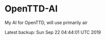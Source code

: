 # OpenTTD-AI
My AI for OpenTTD, will use primarily air

Latest backup: Sun Sep 22 04:44:01 UTC 2019
